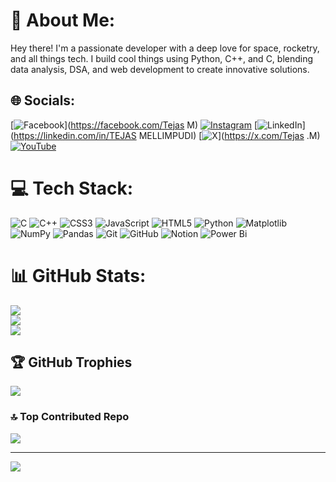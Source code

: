 # 💫 About Me:
Hey there! I'm a passionate developer with a deep love for space, rocketry, and all things tech. I build cool things using Python, C++, and C, blending data analysis, DSA, and web development to create innovative solutions.


## 🌐 Socials:
[![Facebook](https://img.shields.io/badge/Facebook-%231877F2.svg?logo=Facebook&logoColor=white)](https://facebook.com/Tejas M) [![Instagram](https://img.shields.io/badge/Instagram-%23E4405F.svg?logo=Instagram&logoColor=white)](https://instagram.com/tejas_astro_x) [![LinkedIn](https://img.shields.io/badge/LinkedIn-%230077B5.svg?logo=linkedin&logoColor=white)](https://linkedin.com/in/TEJAS MELLIMPUDI) [![X](https://img.shields.io/badge/X-black.svg?logo=X&logoColor=white)](https://x.com/Tejas .M) [![YouTube](https://img.shields.io/badge/YouTube-%23FF0000.svg?logo=YouTube&logoColor=white)](https://youtube.com/@@MELLIMPUDITEJAS-em9ed) 

# 💻 Tech Stack:
![C](https://img.shields.io/badge/c-%2300599C.svg?style=plastic&logo=c&logoColor=white) ![C++](https://img.shields.io/badge/c++-%2300599C.svg?style=plastic&logo=c%2B%2B&logoColor=white) ![CSS3](https://img.shields.io/badge/css3-%231572B6.svg?style=plastic&logo=css3&logoColor=white) ![JavaScript](https://img.shields.io/badge/javascript-%23323330.svg?style=plastic&logo=javascript&logoColor=%23F7DF1E) ![HTML5](https://img.shields.io/badge/html5-%23E34F26.svg?style=plastic&logo=html5&logoColor=white) ![Python](https://img.shields.io/badge/python-3670A0?style=plastic&logo=python&logoColor=ffdd54) ![Matplotlib](https://img.shields.io/badge/Matplotlib-%23ffffff.svg?style=plastic&logo=Matplotlib&logoColor=black) ![NumPy](https://img.shields.io/badge/numpy-%23013243.svg?style=plastic&logo=numpy&logoColor=white) ![Pandas](https://img.shields.io/badge/pandas-%23150458.svg?style=plastic&logo=pandas&logoColor=white) ![Git](https://img.shields.io/badge/git-%23F05033.svg?style=plastic&logo=git&logoColor=white) ![GitHub](https://img.shields.io/badge/github-%23121011.svg?style=plastic&logo=github&logoColor=white) ![Notion](https://img.shields.io/badge/Notion-%23000000.svg?style=plastic&logo=notion&logoColor=white) ![Power Bi](https://img.shields.io/badge/power_bi-F2C811?style=plastic&logo=powerbi&logoColor=black)
# 📊 GitHub Stats:
![](https://github-readme-stats.vercel.app/api?username=tejastro123&theme=dark&hide_border=false&include_all_commits=true&count_private=true)<br/>
![](https://github-readme-streak-stats.herokuapp.com/?user=tejastro123&theme=dark&hide_border=false)<br/>
![](https://github-readme-stats.vercel.app/api/top-langs/?username=tejastro123&theme=dark&hide_border=false&include_all_commits=true&count_private=true&layout=compact)

## 🏆 GitHub Trophies
![](https://github-profile-trophy.vercel.app/?username=tejastro123&theme=radical&no-frame=false&no-bg=true&margin-w=4)

### 🔝 Top Contributed Repo
![](https://github-contributor-stats.vercel.app/api?username=tejastro123&limit=5&theme=dark&combine_all_yearly_contributions=true)

---
[![](https://visitcount.itsvg.in/api?id=tejastro123&icon=1&color=1)](https://visitcount.itsvg.in)

<!-- Proudly created with GPRM ( https://gprm.itsvg.in ) -->
